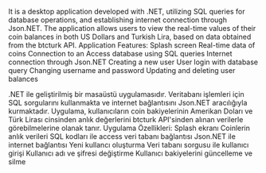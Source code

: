 It is a desktop application developed with .NET, utilizing SQL queries for database operations, and establishing internet connection through Json.NET. The application allows users to view the real-time values of their coin balances in both US Dollars and Turkish Lira, based on data obtained from the btcturk API.
Application Features:
Splash screen
Real-time data of coins
Connection to an Access database using SQL queries
Internet connection through Json.NET
Creating a new user
User login with database query
Changing username and password
Updating and deleting user balances

.NET ile geliştirilmiş bir masaüstü uygulamasıdır. Veritabanı işlemleri için SQL sorgularını kullanmakta ve internet bağlantısını Json.NET aracılığıyla kurmaktadır. Uygulama, kullanıcıların coin bakiyelerinin Amerikan Doları ve Türk Lirası cinsinden anlık değerlerini btcturk API'sinden alınan verilerle görebilmelerine olanak tanır.
Uygulama Özellikleri:
Splash ekranı
Coinlerin anlık verileri
SQL kodları ile access veri tabanı bağlantısı
Json.NET ile internet bağlantısı
Yeni kullancı oluşturma
Veri tabanı sorgusu ile kullanıcı girişi
Kullanıcı adı ve şifresi değiştirme
Kullanıcı bakiyelerini güncelleme ve silme
